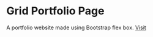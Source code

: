 # Grid Portfolio Page
A portfolio website made using Bootstrap flex box. [Visit](https://hassanyakef.github.io/grid-portfolio/)
